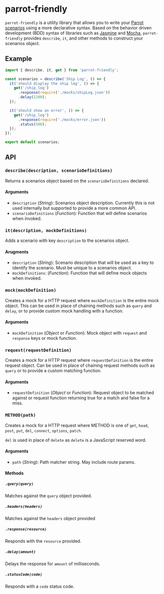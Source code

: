 # parrot-friendly

`parrot-friendly` is a utility library that allows you to write your [Parrot scenarios](https://stash.aexp.com/stash/projects/ONE/repos/parrot/browse/packages/parrot-middleware#example-scenarios-object) using a more declarative syntax.  Based on the behavior driven development (BDD) syntax of libraries such as [Jasmine](https://jasmine.github.io/) and [Mocha](https://mochajs.org/), `parrot-friendly` provides `describe`, `it`, and other methods to construct your scenarios object.

## Example

```js
import { describe, it, get } from 'parrot-friendly';

const scenarios = describe('Ship Log', () => {
  it('should display the ship log', () => {
    get('/ship_log')
      .response(require('./mocks/shipLog.json'))
      .delay(1200);
  });

  it('should show an error', () => {
    get('/ship_log')
      .response(require('./mocks/error.json'))
      .status(500);
  });
});

export default scenarios;
```

## API

### `describe(description, scenarioDefinitions)`

Returns a scenarios object based on the `scenarioDefinitions` declared.

#### Arguments

* `description` (_String_): Scenarios object description.  Currently this is not used internally but supported to provide a more common API.
* `scenarioDefinitions` (_Function_): Function that will define scenarios when invoked.

### `it(description, mockDefinitions)`

Adds a scenario with key `description` to the scenarios object.

#### Arugments

* `description` (_String_): Scenario description that will be used as a key to identify the scenario.  Must be unique to a scenarios object.
* `mockDefinitions`: (_Function_): Function that will define mock objects when invoked.

### `mock(mockDefinition)`

Creates a mock for a HTTP request where `mockDefinition` is the entire mock object.  This can be used in place of chaining methods such as `query` and `delay`, or to provide custom mock handling with a function.

#### Arguments

* `mockDefinition` (_Object_ or _Function_): Mock object with `request` and `response` keys or mock function.

### `request(requestDefinition)` 

Creates a mock for a HTTP request where `requestDefinition` is the entire request object.  Can be used in place of chaining request methods such as `query` or to provide a custom matching function.

#### Arguments

* `requestDefinition` (_Object_ or _Function_): Request object to be matched against or request function returning true for a match and false for a miss.

### `METHOD(path)`

Creates a mock for a HTTP request where METHOD is one of `get`, `head`, `post`, `put`, `del`, `connect`, `options`, `patch`.

`del` is used in place of `delete` as `delete` is a JavaScript reserved word.

#### Arguments

* `path` (_String_): Path matcher string. May include route params.

#### Methods

##### `.query(query)`

Matches against the `query` object provided.

##### `.headers(headers)`

Matches against the `headers` object provided

##### `.response(resource)`

Responds with the `resource` provided.

##### `.delay(amount)`

Delays the response for `amount` of milliseconds.

##### `.statusCode(code)`

Responds with a `code` status code.

